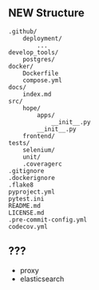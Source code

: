 ## NEW Structure

    .github/
        deployment/
            ...
    develop_tools/
        postgres/
    docker/
        Dockerfile
        compose.yml
    docs/
        index.md
    src/
        hope/
            apps/
                __init__.py
            __init__.py
        frontend/
    tests/
        selenium/
        unit/
        .coveragerc
    .gitignore
    .dockerignore
    .flake8
    pyproject.yml
    pytest.ini
    README.md
    LICENSE.md
    .pre-commit-config.yml
    codecov.yml


## ???

 - proxy
 - elasticsearch

